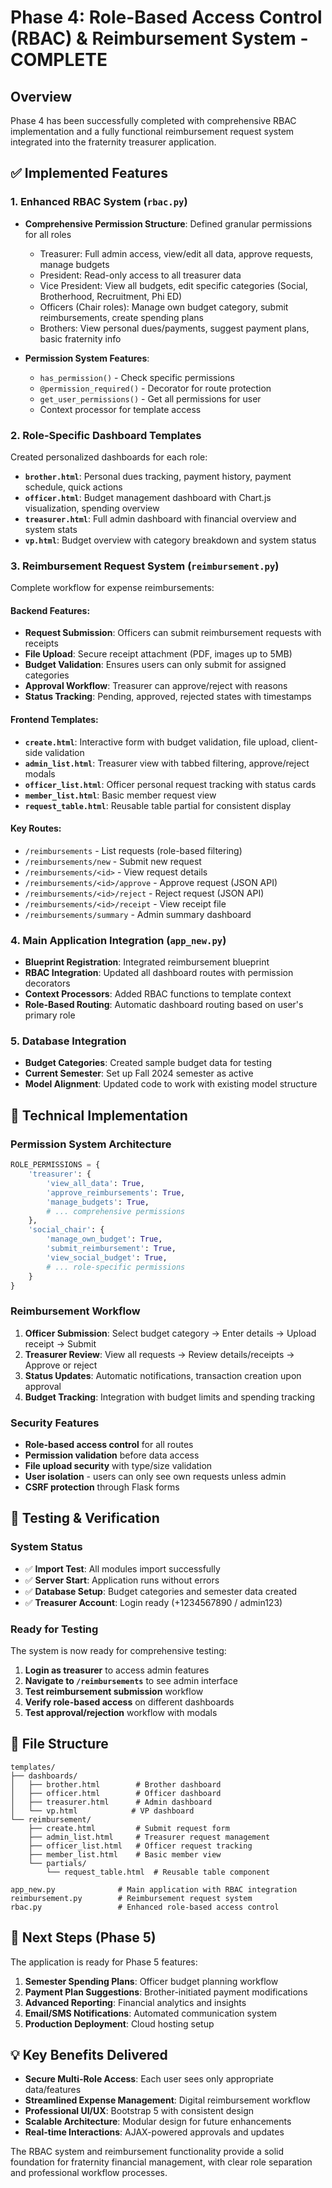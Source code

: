 # Phase 4: Role-Based Access Control (RBAC) & Reimbursement System - COMPLETE

## Overview
Phase 4 has been successfully completed with comprehensive RBAC implementation and a fully functional reimbursement request system integrated into the fraternity treasurer application.

## ✅ Implemented Features

### 1. Enhanced RBAC System (`rbac.py`)
- **Comprehensive Permission Structure**: Defined granular permissions for all roles
  - Treasurer: Full admin access, view/edit all data, approve requests, manage budgets
  - President: Read-only access to all treasurer data  
  - Vice President: View all budgets, edit specific categories (Social, Brotherhood, Recruitment, Phi ED)
  - Officers (Chair roles): Manage own budget category, submit reimbursements, create spending plans
  - Brothers: View personal dues/payments, suggest payment plans, basic fraternity info

- **Permission System Features**:
  - `has_permission()` - Check specific permissions
  - `@permission_required()` - Decorator for route protection
  - `get_user_permissions()` - Get all permissions for user
  - Context processor for template access

### 2. Role-Specific Dashboard Templates
Created personalized dashboards for each role:

- **`brother.html`**: Personal dues tracking, payment history, payment schedule, quick actions
- **`officer.html`**: Budget management dashboard with Chart.js visualization, spending overview
- **`treasurer.html`**: Full admin dashboard with financial overview and system stats  
- **`vp.html`**: Budget overview with category breakdown and system status

### 3. Reimbursement Request System (`reimbursement.py`)
Complete workflow for expense reimbursements:

#### Backend Features:
- **Request Submission**: Officers can submit reimbursement requests with receipts
- **File Upload**: Secure receipt attachment (PDF, images up to 5MB)
- **Budget Validation**: Ensures users can only submit for assigned categories
- **Approval Workflow**: Treasurer can approve/reject with reasons
- **Status Tracking**: Pending, approved, rejected states with timestamps

#### Frontend Templates:
- **`create.html`**: Interactive form with budget validation, file upload, client-side validation
- **`admin_list.html`**: Treasurer view with tabbed filtering, approve/reject modals
- **`officer_list.html`**: Officer personal request tracking with status cards
- **`member_list.html`**: Basic member request view
- **`request_table.html`**: Reusable table partial for consistent display

#### Key Routes:
- `/reimbursements` - List requests (role-based filtering)
- `/reimbursements/new` - Submit new request  
- `/reimbursements/<id>` - View request details
- `/reimbursements/<id>/approve` - Approve request (JSON API)
- `/reimbursements/<id>/reject` - Reject request (JSON API)
- `/reimbursements/<id>/receipt` - View receipt file
- `/reimbursements/summary` - Admin summary dashboard

### 4. Main Application Integration (`app_new.py`)
- **Blueprint Registration**: Integrated reimbursement blueprint
- **RBAC Integration**: Updated all dashboard routes with permission decorators
- **Context Processors**: Added RBAC functions to template context
- **Role-Based Routing**: Automatic dashboard routing based on user's primary role

### 5. Database Integration
- **Budget Categories**: Created sample budget data for testing
- **Current Semester**: Set up Fall 2024 semester as active
- **Model Alignment**: Updated code to work with existing model structure

## 🔧 Technical Implementation

### Permission System Architecture
```python
ROLE_PERMISSIONS = {
    'treasurer': {
        'view_all_data': True,
        'approve_reimbursements': True,
        'manage_budgets': True,
        # ... comprehensive permissions
    },
    'social_chair': {
        'manage_own_budget': True,
        'submit_reimbursement': True,
        'view_social_budget': True,
        # ... role-specific permissions  
    }
}
```

### Reimbursement Workflow
1. **Officer Submission**: Select budget category → Enter details → Upload receipt → Submit
2. **Treasurer Review**: View all requests → Review details/receipts → Approve or reject
3. **Status Updates**: Automatic notifications, transaction creation upon approval
4. **Budget Tracking**: Integration with budget limits and spending tracking

### Security Features
- **Role-based access control** for all routes
- **Permission validation** before data access
- **File upload security** with type/size validation
- **User isolation** - users can only see own requests unless admin
- **CSRF protection** through Flask forms

## 🧪 Testing & Verification

### System Status
- ✅ **Import Test**: All modules import successfully
- ✅ **Server Start**: Application runs without errors
- ✅ **Database Setup**: Budget categories and semester data created
- ✅ **Treasurer Account**: Login ready (+1234567890 / admin123)

### Ready for Testing
The system is now ready for comprehensive testing:
1. **Login as treasurer** to access admin features
2. **Navigate to `/reimbursements`** to see admin interface
3. **Test reimbursement submission** workflow
4. **Verify role-based access** on different dashboards
5. **Test approval/rejection** workflow with modals

## 📂 File Structure
```
templates/
├── dashboards/
│   ├── brother.html        # Brother dashboard
│   ├── officer.html        # Officer dashboard  
│   ├── treasurer.html      # Admin dashboard
│   └── vp.html            # VP dashboard
└── reimbursement/
    ├── create.html         # Submit request form
    ├── admin_list.html     # Treasurer request management
    ├── officer_list.html   # Officer request tracking
    ├── member_list.html    # Basic member view
    └── partials/
        └── request_table.html  # Reusable table component

app_new.py              # Main application with RBAC integration
reimbursement.py        # Reimbursement request system
rbac.py                 # Enhanced role-based access control
```

## 🚀 Next Steps (Phase 5)
The application is ready for Phase 5 features:
1. **Semester Spending Plans**: Officer budget planning workflow
2. **Payment Plan Suggestions**: Brother-initiated payment modifications  
3. **Advanced Reporting**: Financial analytics and insights
4. **Email/SMS Notifications**: Automated communication system
5. **Production Deployment**: Cloud hosting setup

## 💡 Key Benefits Delivered
- **Secure Multi-Role Access**: Each user sees only appropriate data/features
- **Streamlined Expense Management**: Digital reimbursement workflow
- **Professional UI/UX**: Bootstrap 5 with consistent design
- **Scalable Architecture**: Modular design for future enhancements
- **Real-time Interactions**: AJAX-powered approvals and updates

The RBAC system and reimbursement functionality provide a solid foundation for fraternity financial management, with clear role separation and professional workflow processes.